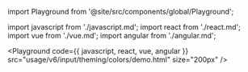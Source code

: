 import Playground from '@site/src/components/global/Playground';

import javascript from './javascript.md';
import react from './react.md';
import vue from './vue.md';
import angular from './angular.md';

<Playground code={{ javascript, react, vue, angular }} src="usage/v6/input/theming/colors/demo.html" size="200px" />
